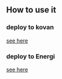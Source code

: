## How to use it

### deploy to kovan
[see here](note.md)


### deploy to Energi 
[see here](test/note.md)
